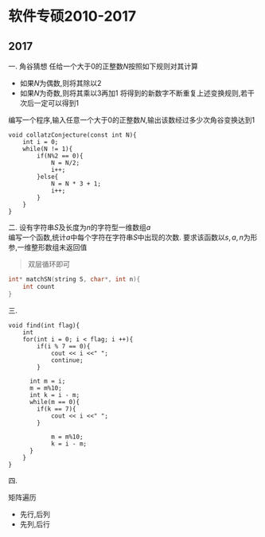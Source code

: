 # 软件专硕2010-2017
## 2017 
一.
角谷猜想
任给一个大于$0$的正整数$N$按照如下规则对其计算
- 如果$N$为偶数,则将其除以$2$
- 如果$N$为奇数,则将其乘以$3$再加$1$
  将得到的新数字不断重复上述变换规则,若干次后一定可以得到$1$

编写一个程序,输入任意一个大于$0$的正整数$N$,输出该数经过多少次角谷变换达到$1$
```
void collatzConjecture(const int N){
	int i = 0;
	while(N != 1){
		if(N%2 == 0){
			N = N/2;
			i++;
		}else{
			N = N * 3 + 1;
			i++;
		}
	}
}
```

二.
设有字符串$S$及长度为$n$的字符型一维数组$a$  
编写一个函数,统计$a$中每个字符在字符串$S$中出现的次数.
要求该函数以$s,a,n$为形参,一维整形数组未返回值

> 双层循环即可

```C++
int* matchSN(string S, char*, int n){
	int count
}
```

三.  

```
void find(int flag){
	int 
	for(int i = 0; i < flag; i ++){
		if(i % 7 == 0){
			cout << i <<" ";
			continue;
		}
	  
	  int m = i;
	  m = m%10;
	  int k = i - m;
	  while(m == 0){
	  	if(k == 7){
	  		cout << i <<" ";
	  	}
			
			m = m%10;
			k = i - m;
	  }
	}
}
```

四.

矩阵遍历

- 先行,后列
- 先列,后行

